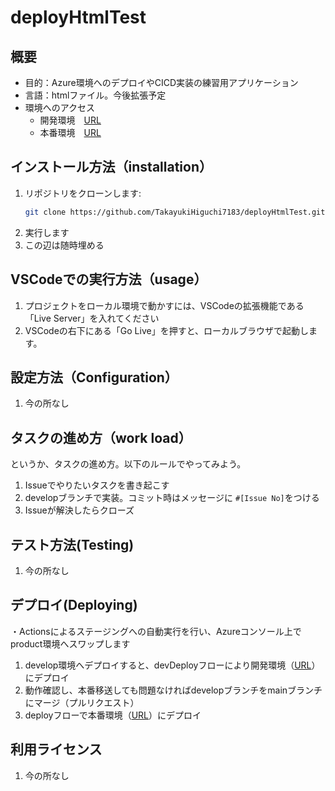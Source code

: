 # deployHtmlTest

## 概要

* 目的：Azure環境へのデプロイやCICD実装の練習用アプリケーション
* 言語：htmlファイル。今後拡張予定
* 環境へのアクセス
  * 開発環境　[URL](https://delightful-bay-0ed4f1700.5.azurestaticapps.net/)
  * 本番環境　[URL](https://azuredeploytest001.azurewebsites.net/)

## インストール方法（installation）

1. リポジトリをクローンします:
   ```bash
   git clone https://github.com/TakayukiHiguchi7183/deployHtmlTest.git
2. 実行します
3. この辺は随時埋める

## VSCodeでの実行方法（usage）

1. プロジェクトをローカル環境で動かすには、VSCodeの拡張機能である「Live Server」を入れてください
2. VSCodeの右下にある「Go Live」を押すと、ローカルブラウザで起動します。

## 設定方法（Configuration）

1. 今の所なし

## タスクの進め方（work load）
というか、タスクの進め方。以下のルールでやってみよう。

1. Issueでやりたいタスクを書き起こす
2. developブランチで実装。コミット時はメッセージに `#[Issue No]`をつける
3. Issueが解決したらクローズ

## テスト方法(Testing)

1. 今の所なし

## デプロイ(Deploying)
・Actionsによるステージングへの自動実行を行い、Azureコンソール上でproduct環境へスワップします

1. develop環境へデプロイすると、devDeployフローにより開発環境（[URL](https://delightful-bay-0ed4f1700.5.azurestaticapps.net/)）にデプロイ
2. 動作確認し、本番移送しても問題なければdevelopブランチをmainブランチにマージ（プルリクエスト）
3. deployフローで本番環境（[URL](https://azuredeploytest001.azurewebsites.net/)）にデプロイ

## 利用ライセンス

1. 今の所なし

